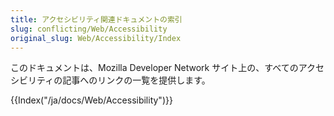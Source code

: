 ```yaml
---
title: アクセシビリティ関連ドキュメントの索引
slug: conflicting/Web/Accessibility
original_slug: Web/Accessibility/Index
---
```

このドキュメントは、Mozilla Developer Network サイト上の、すべてのアクセシビリティの記事へのリンクの一覧を提供します。

{{Index("/ja/docs/Web/Accessibility")}}
